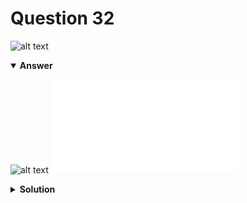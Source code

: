 # Question 32
![alt text](q32.png)

<details open>
<summary><b>Answer</b></summary>

![alt text](a32.svg)
![alt text](a32.py)
</details>

<details>
<summary><b>Solution</b></summary>

![alt text](s32.png)

    </details>